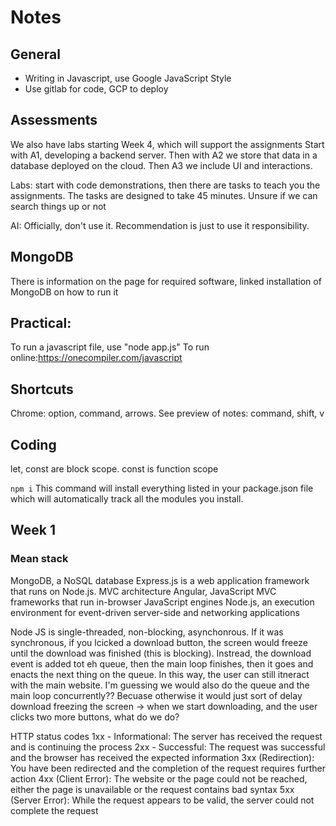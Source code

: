 # Notes

## General

- Writing in Javascript, use Google JavaScript Style
- Use gitlab for code, GCP to deploy

## Assessments

We also have labs starting Week 4, which will support the assignments
Start with A1, developing a backend server. Then with A2 we store that data in a database deployed on the cloud. Then A3 we include UI and interactions.

Labs: start with code demonstrations, then there are tasks to teach you the assignments. The tasks are designed to take 45 minutes. Unsure if we can search things up or not

AI: Officially, don't use it. Recommendation is just to use it responsibility.

## MongoDB

There is information on the page for required software, linked installation of MongoDB on how to run it

## Practical:

To run a javascript file, use "node app.js"
To run online:https://onecompiler.com/javascript

## Shortcuts

Chrome: option, command, arrows.
See preview of notes: command, shift, v

## Coding

let, const are block scope. const is function scope

`npm i` This command will install everything listed in your package.json file which will automatically track all the modules you install.

## Week 1

### Mean stack

MongoDB, a NoSQL database
Express.js is a web application framework that runs on Node.js. MVC architecture
Angular, JavaScript MVC frameworks that run in-browser JavaScript engines
Node.js, an execution environment for event-driven server-side and networking applications

Node JS is single-threaded, non-blocking, asynchonrous. If it was synchronous, if you lcicked a download button, the screen would freeze until the download was finished (this is blocking). Instread, the download event is added tot eh queue, then the main loop finishes, then it goes and enacts the next thing on the queue. In this way, the user can still itneract with the main website. I'm guessing we would also do the queue and the main loop concurrently?? Becuase otherwise it would just sort of delay download freezing the screen -> when we start downloading, and the user clicks two more buttons, what do we do?

HTTP status codes
1xx - Informational: The server has received the request and is continuing the process
2xx - Successful: The request was successful and the browser has received the expected information
3xx (Redirection): You have been redirected and the completion of the request requires further action
4xx (Client Error): The website or the page could not be reached, either the page is unavailable or the request contains bad syntax
5xx (Server Error): While the request appears to be valid, the server could not complete the request
